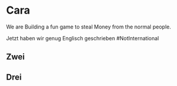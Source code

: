 # Cara
We are Building a fun game to steal Money from the normal people. 

Jetzt haben wir genug Englisch geschrieben #NotInternational

## Zwei 
## Drei 



